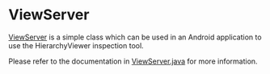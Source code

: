 # ViewServer

[ViewServer](https://github.com/romainguy/ViewServer) is a simple class which can be used in an Android application to use the HierarchyViewer inspection tool.

Please refer to the documentation in [ViewServer.java](ViewServer.java) for more information.
